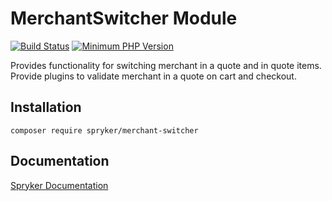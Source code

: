 # MerchantSwitcher Module
[![Build Status](https://travis-ci.org/spryker/merchant-switcher.svg)](https://travis-ci.org/spryker/merchant-switcher)
[![Minimum PHP Version](https://img.shields.io/badge/php-%3E%3D%207.2-8892BF.svg)](https://php.net/)

Provides functionality for switching merchant in a quote and in quote items. 
Provide plugins to validate merchant in a quote on cart and checkout.

## Installation

```
composer require spryker/merchant-switcher
```

## Documentation

[Spryker Documentation](https://academy.spryker.com/developing_with_spryker/module_guide/modules.html)

